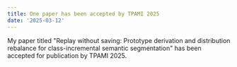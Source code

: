 ```yaml
---
title: One paper has been accepted by TPAMI 2025
date: '2025-03-12'
---
```



My paper titled "Replay without saving: Prototype derivation and distribution rebalance for class-incremental semantic segmentation" has been accepted for publication by TPAMI 2025.
